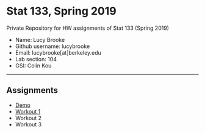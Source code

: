 # Stat 133, Spring 2019

Private Repository for HW assignments of Stat 133 (Spring 2019)

- Name: Lucy Brooke
- Github username: lucybrooke
- Email: lucybrooke[at]berkeley.edu
- Lab section: 104
- GSI: Colin Kou

-----

## Assignments

- [Demo](demo)
- [Workout 1](workout1)
- Workout 2
- Workout 3


